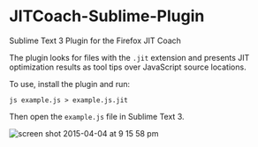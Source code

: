 # JITCoach-Sublime-Plugin

Sublime Text 3 Plugin for the Firefox JIT Coach

The plugin looks for files with the `.jit` extension and presents JIT optimization results as tool tips over JavaScript source locations.

To use, install the plugin and run:

```
js example.js > example.js.jit
```

Then open the `example.js` file in Sublime Text 3.

![screen shot 2015-04-04 at 9 15 58 pm](https://cloud.githubusercontent.com/assets/311082/6995736/2cdf181e-db10-11e4-9585-f9eb9124e125.png)